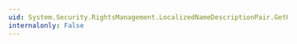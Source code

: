 ```yaml
---
uid: System.Security.RightsManagement.LocalizedNameDescriptionPair.GetHashCode
internalonly: False
---
```

